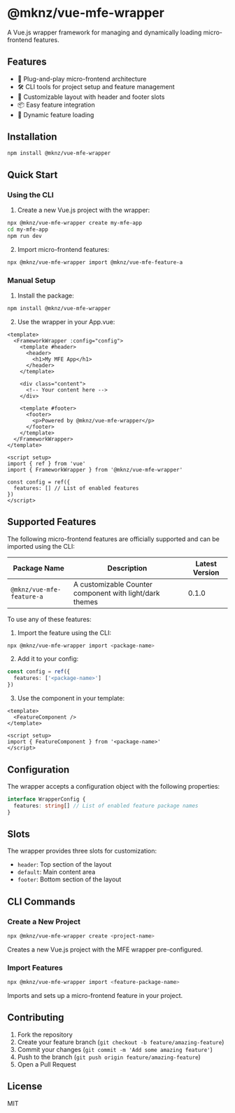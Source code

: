 # @mknz/vue-mfe-wrapper

A Vue.js wrapper framework for managing and dynamically loading micro-frontend features.

## Features

- 🔌 Plug-and-play micro-frontend architecture
- 🛠️ CLI tools for project setup and feature management
- 🎨 Customizable layout with header and footer slots
- 📦 Easy feature integration
- 🔄 Dynamic feature loading

## Installation

```bash
npm install @mknz/vue-mfe-wrapper
```

## Quick Start

### Using the CLI

1. Create a new Vue.js project with the wrapper:

```bash
npx @mknz/vue-mfe-wrapper create my-mfe-app
cd my-mfe-app
npm run dev
```

2. Import micro-frontend features:

```bash
npx @mknz/vue-mfe-wrapper import @mknz/vue-mfe-feature-a
```

### Manual Setup

1. Install the package:

```bash
npm install @mknz/vue-mfe-wrapper
```

2. Use the wrapper in your App.vue:

```vue
<template>
  <FrameworkWrapper :config="config">
    <template #header>
      <header>
        <h1>My MFE App</h1>
      </header>
    </template>

    <div class="content">
      <!-- Your content here -->
    </div>

    <template #footer>
      <footer>
        <p>Powered by @mknz/vue-mfe-wrapper</p>
      </footer>
    </template>
  </FrameworkWrapper>
</template>

<script setup>
import { ref } from 'vue'
import { FrameworkWrapper } from '@mknz/vue-mfe-wrapper'

const config = ref({
  features: [] // List of enabled features
})
</script>
```

## Supported Features

The following micro-frontend features are officially supported and can be imported using the CLI:

| Package Name | Description | Latest Version |
|-------------|-------------|----------------|
| `@mknz/vue-mfe-feature-a` | A customizable Counter component with light/dark themes | 0.1.0 |

To use any of these features:

1. Import the feature using the CLI:
```bash
npx @mknz/vue-mfe-wrapper import <package-name>
```

2. Add it to your config:
```typescript
const config = ref({
  features: ['<package-name>']
})
```

3. Use the component in your template:
```vue
<template>
  <FeatureComponent />
</template>

<script setup>
import { FeatureComponent } from '<package-name>'
</script>
```

## Configuration

The wrapper accepts a configuration object with the following properties:

```typescript
interface WrapperConfig {
  features: string[] // List of enabled feature package names
}
```

## Slots

The wrapper provides three slots for customization:

- `header`: Top section of the layout
- `default`: Main content area
- `footer`: Bottom section of the layout

## CLI Commands

### Create a New Project

```bash
npx @mknz/vue-mfe-wrapper create <project-name>
```

Creates a new Vue.js project with the MFE wrapper pre-configured.

### Import Features

```bash
npx @mknz/vue-mfe-wrapper import <feature-package-name>
```

Imports and sets up a micro-frontend feature in your project.

## Contributing

1. Fork the repository
2. Create your feature branch (`git checkout -b feature/amazing-feature`)
3. Commit your changes (`git commit -m 'Add some amazing feature'`)
4. Push to the branch (`git push origin feature/amazing-feature`)
5. Open a Pull Request

## License

MIT
